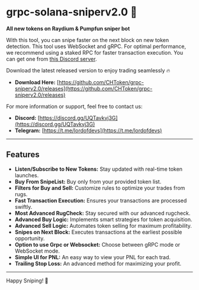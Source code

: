 # grpc-solana-sniperv2.0 🚀

**All new tokens on Raydium & Pumpfun sniper bot**

With this tool, you can snipe faster on the next block on new token detection. This tool uses WebSocket and gRPC. For optimal performance, we recommend using a staked RPC for faster transaction execution. You can get one from [this Discord server](https://discord.gg/dQ9nmAavkB).

Download the latest released version to enjoy trading seamlessly 🔥
- **Download Here:** [https://github.com/CHToken/grpc-sniperv2.0/releases](https://github.com/CHToken/grpc-sniperv2.0/releases)

For more information or support, feel free to contact us:

- **Discord:** [https://discord.gg/UQTavkvj3G](https://discord.gg/UQTavkvj3G)
- **Telegram:** [https://t.me/lordofdevs](https://t.me/lordofdevs)

---

## **Features**

- **Listen/Subscribe to New Tokens:** Stay updated with real-time token launches.
- **Buy From SnipeList:** Buy only from your provided token list.
- **Filters for Buy and Sell:** Customize rules to optimize your trades from rugs.
- **Fast Transaction Execution:** Ensures your transactions are processed swiftly.
- **Most Advanced RugCheck:** Stay secured with our advanced rugcheck.
- **Advanced Buy Logic:** Implements smart strategies for token acquisition.
- **Advanced Sell Logic:** Automates token selling for maximum profitability.
- **Snipes on Next Block:** Executes transactions at the earliest possible opportunity.
- **Option to use Grpc or Websocket:** Choose between gRPC mode or WebSocket mode.
- **Simple UI for PNL:** An easy way to view your PNL for each trad.
- **Trailing Stop Loss:** An advanced method for maximizing your profit.

---

Happy Sniping! 🚀
